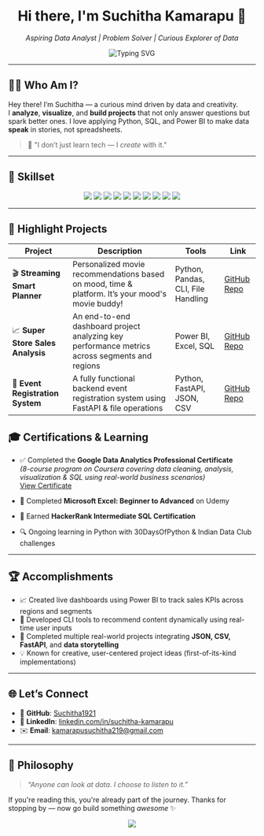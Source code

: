 <h1 align="center">Hi there, I'm Suchitha Kamarapu 👋</h1>
<p align="center">
  <em>Aspiring Data Analyst | Problem Solver | Curious Explorer of Data</em>
</p>

<p align="center">
  <img src="https://readme-typing-svg.demolab.com?font=Fira+Code&pause=1000&color=F7809E&width=435&lines=Turning+data+into+decisions...;Powering+insights+with+Python+%26+BI...;Welcome+to+my+Data+Journey!" alt="Typing SVG" />
</p>

---

## 👩‍💻 Who Am I?

Hey there! I’m Suchitha — a curious mind driven by data and creativity.  
I **analyze**, **visualize**, and **build projects** that not only answer questions but spark better ones. I love applying Python, SQL, and Power BI to make data **speak** in stories, not spreadsheets.

> 🚀 "I don’t just learn tech — I *create* with it."

---

## 🧠 Skillset

<p align="center">
  <img src="https://img.shields.io/badge/Python-3776AB?style=for-the-badge&logo=python&logoColor=white" />
  <img src="https://img.shields.io/badge/SQL-336791?style=for-the-badge&logo=postgresql&logoColor=white" />
  <img src="https://img.shields.io/badge/Power%20BI-F2C811?style=for-the-badge&logo=powerbi&logoColor=black" />
  <img src="https://img.shields.io/badge/Excel-217346?style=for-the-badge&logo=microsoft-excel&logoColor=white" />
  <img src="https://img.shields.io/badge/FastAPI-009688?style=for-the-badge&logo=fastapi&logoColor=white" />
  <img src="https://img.shields.io/badge/Pandas-150458?style=for-the-badge&logo=pandas&logoColor=white" />
  <img src="https://img.shields.io/badge/Git-F05032?style=for-the-badge&logo=git&logoColor=white" />
  <img src="https://img.shields.io/badge/VS%20Code-007ACC?style=for-the-badge&logo=visual-studio-code&logoColor=white" />
  <img src="https://img.shields.io/badge/JSON-%23cccccc?style=for-the-badge&logo=json&logoColor=black" />
  <img src="https://img.shields.io/badge/CSV-134074?style=for-the-badge&logo=files&logoColor=white" />
</p>

---

## 🌟 Highlight Projects

| Project | Description | Tools | Link |
|--------|-------------|-------|------|
| 🎬 **Streaming Smart Planner** | Personalized movie recommendations based on mood, time & platform. It’s your mood's movie buddy! | Python, Pandas, CLI, File Handling | [GitHub Repo](https://github.com/Suchitha1921/Streaming-Smart-Planner) |
| 📈 **Super Store Sales Analysis** | An end-to-end dashboard project analyzing key performance metrics across segments and regions | Power BI, Excel, SQL | [GitHub Repo](https://github.com/Suchitha1921/Super_Store_Sales_Analysis-) |
| 📁 **Event Registration System** | A fully functional backend event registration system using FastAPI & file operations | Python, FastAPI, JSON, CSV | [GitHub Repo](https://github.com/Suchitha1921/Event-Registration-System) |

## 🎓 Certifications & Learning

- ✅ Completed the **Google Data Analytics Professional Certificate**  
  *(8-course program on Coursera covering data cleaning, analysis, visualization & SQL using real-world business scenarios)*  
  [View Certificate](https://www.coursera.org/account/accomplishments/specialization/certificate/)

- 🎯 Completed **Microsoft Excel: Beginner to Advanced** on Udemy  
- 🏅 Earned **HackerRank Intermediate SQL Certification**  
- 🔍 Ongoing learning in Python with 30DaysOfPython & Indian Data Club challenges

---

## 🏆 Accomplishments

- 📈 Created live dashboards using Power BI to track sales KPIs across regions and segments
- 🎯 Developed CLI tools to recommend content dynamically using real-time user inputs
- 🧠 Completed multiple real-world projects integrating **JSON, CSV, FastAPI**, and **data storytelling**
- 💡 Known for creative, user-centered project ideas (first-of-its-kind implementations)

---


## 🌐 Let’s Connect

- 🔗 **GitHub**: [Suchitha1921](https://github.com/Suchitha1921)
- 💼 **LinkedIn**: [linkedin.com/in/suchitha-kamarapu](https://www.linkedin.com/in/suchitha-kamarapu)
- ✉️ **Email**: kamarapusuchitha219@gmail.com

---

## 📌 Philosophy

> _“Anyone can look at data. I choose to listen to it.”_

If you're reading this, you're already part of the journey. Thanks for stopping by — now go build something *awesome* ✨

<p align="center">
  <img src="https://capsule-render.vercel.app/api?type=waving&color=F781BF&height=100&section=footer"/>
</p>

